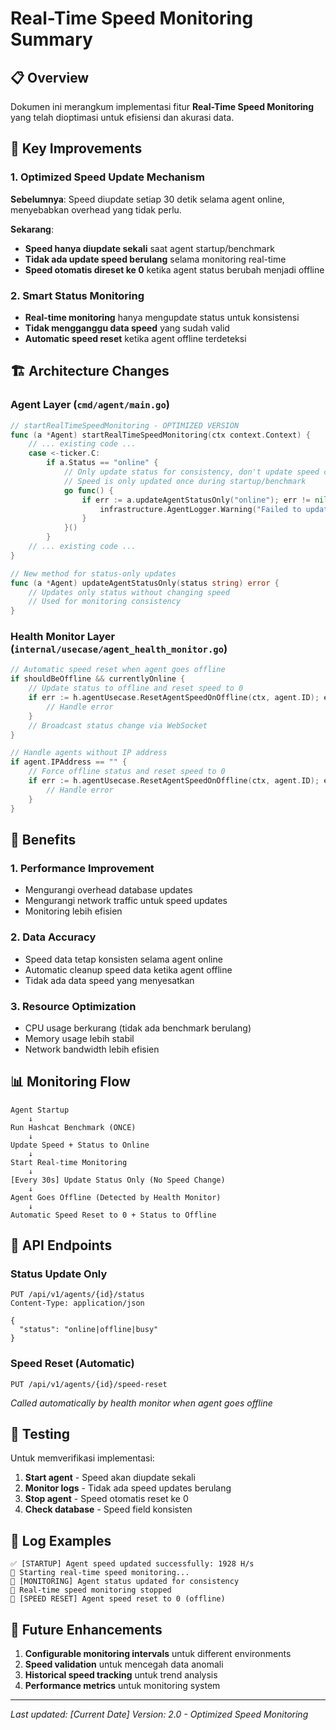 # Real-Time Speed Monitoring Summary

## 📋 Overview

Dokumen ini merangkum implementasi fitur **Real-Time Speed Monitoring** yang telah dioptimasi untuk efisiensi dan akurasi data.

## 🎯 Key Improvements

### 1. Optimized Speed Update Mechanism

**Sebelumnya**: Speed diupdate setiap 30 detik selama agent online, menyebabkan overhead yang tidak perlu.

**Sekarang**: 
- **Speed hanya diupdate sekali** saat agent startup/benchmark
- **Tidak ada update speed berulang** selama monitoring real-time
- **Speed otomatis direset ke 0** ketika agent status berubah menjadi offline

### 2. Smart Status Monitoring

- **Real-time monitoring** hanya mengupdate status untuk konsistensi
- **Tidak mengganggu data speed** yang sudah valid
- **Automatic speed reset** ketika agent offline terdeteksi

## 🏗️ Architecture Changes

### Agent Layer (`cmd/agent/main.go`)

```go
// startRealTimeSpeedMonitoring - OPTIMIZED VERSION
func (a *Agent) startRealTimeSpeedMonitoring(ctx context.Context) {
    // ... existing code ...
    case <-ticker.C:
        if a.Status == "online" {
            // Only update status for consistency, don't update speed continuously
            // Speed is only updated once during startup/benchmark
            go func() {
                if err := a.updateAgentStatusOnly("online"); err != nil {
                    infrastructure.AgentLogger.Warning("Failed to update agent status during monitoring: %v", err)
                }
            }()
        }
    // ... existing code ...
}

// New method for status-only updates
func (a *Agent) updateAgentStatusOnly(status string) error {
    // Updates only status without changing speed
    // Used for monitoring consistency
}
```

### Health Monitor Layer (`internal/usecase/agent_health_monitor.go`)

```go
// Automatic speed reset when agent goes offline
if shouldBeOffline && currentlyOnline {
    // Update status to offline and reset speed to 0
    if err := h.agentUsecase.ResetAgentSpeedOnOffline(ctx, agent.ID); err != nil {
        // Handle error
    }
    // Broadcast status change via WebSocket
}

// Handle agents without IP address
if agent.IPAddress == "" {
    // Force offline status and reset speed to 0
    if err := h.agentUsecase.ResetAgentSpeedOnOffline(ctx, agent.ID); err != nil {
        // Handle error
    }
}
```

## 🚀 Benefits

### 1. **Performance Improvement**
- Mengurangi overhead database updates
- Mengurangi network traffic untuk speed updates
- Monitoring lebih efisien

### 2. **Data Accuracy**
- Speed data tetap konsisten selama agent online
- Automatic cleanup speed data ketika agent offline
- Tidak ada data speed yang menyesatkan

### 3. **Resource Optimization**
- CPU usage berkurang (tidak ada benchmark berulang)
- Memory usage lebih stabil
- Network bandwidth lebih efisien

## 📊 Monitoring Flow

```
Agent Startup
    ↓
Run Hashcat Benchmark (ONCE)
    ↓
Update Speed + Status to Online
    ↓
Start Real-time Monitoring
    ↓
[Every 30s] Update Status Only (No Speed Change)
    ↓
Agent Goes Offline (Detected by Health Monitor)
    ↓
Automatic Speed Reset to 0 + Status to Offline
```

## 🔧 API Endpoints

### Status Update Only
```http
PUT /api/v1/agents/{id}/status
Content-Type: application/json

{
  "status": "online|offline|busy"
}
```

### Speed Reset (Automatic)
```http
PUT /api/v1/agents/{id}/speed-reset
```
*Called automatically by health monitor when agent goes offline*

## 🧪 Testing

Untuk memverifikasi implementasi:

1. **Start agent** - Speed akan diupdate sekali
2. **Monitor logs** - Tidak ada speed updates berulang
3. **Stop agent** - Speed otomatis reset ke 0
4. **Check database** - Speed field konsisten

## 📝 Log Examples

```
✅ [STARTUP] Agent speed updated successfully: 1928 H/s
🚀 Starting real-time speed monitoring...
🔄 [MONITORING] Agent status updated for consistency
🛑 Real-time speed monitoring stopped
🔄 [SPEED RESET] Agent speed reset to 0 (offline)
```

## 🔮 Future Enhancements

1. **Configurable monitoring intervals** untuk different environments
2. **Speed validation** untuk mencegah data anomali
3. **Historical speed tracking** untuk trend analysis
4. **Performance metrics** untuk monitoring system

---

*Last updated: [Current Date]*
*Version: 2.0 - Optimized Speed Monitoring*
